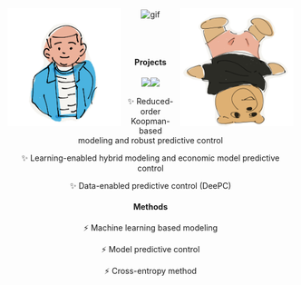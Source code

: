 <div align="center">

<img align='center' src='https://github.com/QiYuan-Zhang/QiYuan-Zhang/assets/53491122/5f581d3f-4533-4ab7-9885-6f78b7082a97' alt="gif" width="500" >

<img align='left' src='IMG_5778.PNG' width='200'>

<img align='right' src='IMG_5777.PNG' width='200'>

<br/><br/>
<!--
![IMG_5779](https://github.com/QiYuan-Zhang/QiYuan-Zhang/assets/53491122/5f581d3f-4533-4ab7-9885-6f78b7082a97)
-->
<!-- 
![Typing SVG](https://readme-typing-svg.herokuapp.com?font=Ubuntu&size=30&color=00C3FF&center=true&lines=-QiYuan-)
-->
<!--
![Anurag's GitHub stats](https://github-readme-stats.vercel.app/api?username=QiYuan-Zhang&count_private=true&show_icons=true&theme=radical)
-->

#### Projects
<img src="https://img.shields.io/badge/-Python-critical?style=flat-square&logo=DIS" /><img src="https://img.shields.io/badge/-Matlab-success?style=flat-square&logo=DIS" />
<p>✨ Reduced-order Koopman-based modeling and robust predictive control </p>
<p>✨ Learning-enabled hybrid modeling and economic model predictive control  </p>
<p>✨ Data-enabled predictive control (DeePC) </p>

#### Methods
<p>⚡ Machine learning based modeling  </p>
<p>⚡ Model predictive control </p>
<p>⚡ Cross-entropy method </p>
  
<!--
**QiYuan-Zhang/QiYuan-Zhang** is a ✨ _special_ ✨ repository because its `README.md` (this file) appears on your GitHub profile.

Here are some ideas to get you started:

- 🔭 I’m currently working on ...
- 🌱 I’m currently learning ...
- 👯 I’m looking to collaborate on ...
- 🤔 I’m looking for help with ...
- 💬 Ask me about ...
- 📫 How to reach me: ...
- 😄 Pronouns: ...
- ⚡ Fun fact: ...
-->
</div>
